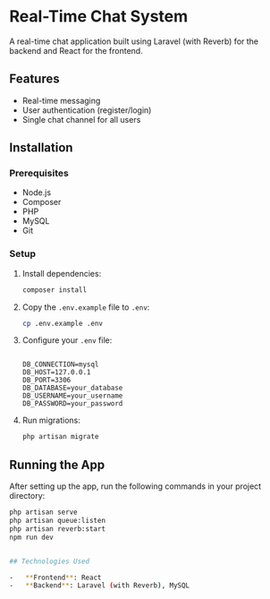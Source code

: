 # Real-Time Chat System

A real-time chat application built using Laravel (with Reverb) for the backend and React for the frontend.

## Features

-   Real-time messaging
-   User authentication (register/login)
-   Single chat channel for all users

## Installation

### Prerequisites

-   Node.js
-   Composer
-   PHP
-   MySQL
-   Git

### Setup

1. Install dependencies:

    ```bash
    composer install
    ```

2. Copy the `.env.example` file to `.env`:

    ```bash
    cp .env.example .env
    ```

3. Configure your `.env` file:

    ```env

    DB_CONNECTION=mysql
    DB_HOST=127.0.0.1
    DB_PORT=3306
    DB_DATABASE=your_database
    DB_USERNAME=your_username
    DB_PASSWORD=your_password

    ```

4. Run migrations:

    ```bash
    php artisan migrate
    ```

## Running the App

After setting up the app, run the following commands in your project directory:

```bash
php artisan serve
php artisan queue:listen
php artisan reverb:start
npm run dev


## Technologies Used

-   **Frontend**: React
-   **Backend**: Laravel (with Reverb), MySQL



```
